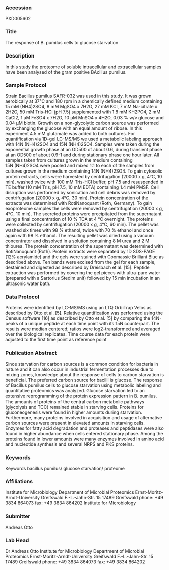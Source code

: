 ### Accession
PXD005602

### Title
The response of B. pumilus cells to glucose starvation

### Description
In this study the proteome of soluble intracellular and extracellular samples have been analysed of the gram positive BAcillus pumilus.

### Sample Protocol
Strain Bacillus pumilus SAFR-032 was used in this study. It was grown aerobically at 37°C and 180 rpm in a chemically defined medium containing 15 mM (NH4)2SO4, 8 mM MgSO4 x 7H2O, 27 mM KCl, 7 mM Na-citrate x 2H2O, 50 mM Tris-HCl (pH 7.5) supplemented with 1.8 mM KH2PO4, 2 mM CaCl2, 1 µM FeSO4 x 7H2O, 10 µM MnSO4 x 4H2O, 0.03 % w/v glucose and 0.04 µM biotin. Growth on a non-glycolytic carbon source was performed by exchanging the glucose with an equal amount of ribose. In this experiment 4.5 mM glutamate was added to both cultures.  For quantification via 1D-gel LC-MS/MS we used a metabolic labeling approach with 14N (NH4)2SO4 and 15N (NH4)2SO4. Samples were taken during the exponential growth phase at an OD500 of about 0.6, during transient phase at an OD500 of about 0.9-1 and during stationary phase one hour later. All samples taken from cultures grown in the medium containing 15N (NH4)2SO4 were pooled and mixed 1:1 to each of the samples from cultures grown in the medium containing 14N (NH4)2SO4. To gain cytosolic protein extracts, cells were harvested by centrifugation (20000 x g, 4°C, 10 min), washed twice with 100 mM Tris-HCl buffer, pH 7.5 and resuspended in TE buffer (10 mM Tris, pH 7.5, 10 mM EDTA) containing 1.4 mM PMSF. Cell disruption was performed by sonication and cell debris was removed by centrifugation (20000 x g, 4°C, 30 min). Protein concentration of the extracts was determined with RotiNanoquant (Roth, Germany). To gain exoproteome samples the cells were removed by centrifugation (20000 x g, 4°C, 10 min). The secreted proteins were precipitated from the supernatant using a final concentration of 10 % TCA at 4 °C overnight. The proteins were collected by centrifugation (20000 x g, 4°C, 60 min). The pellet was washed six times with 98 % ethanol, twice with 70 % ethanol and once again with 98 % ethanol. The resulting pellet was dried using a vacuum concentrator and dissolved in a solution containing 8 M urea and 2 M thiourea. The protein concentration of the supernatant was determined with RotiNanoquant (Roth). Protein extracts were separated by 1D SDS-PAGE (12% acrylamide) and the gels were stained with Coomassie Brilliant Blue as described above. Ten bands were excised from the gel for each sample, destained and digested as described by Dreisbach et al. [15]. Peptide extraction was performed by covering the gel pieces with ultra-pure water (prepared with a Sartorius Stedim unit) followed by 15 min incubation in an ultrasonic water bath.

### Data Protocol
Proteins were identified by LC-MS/MS using an LTQ OrbiTrap Velos as described by Otto et al. [5]. Relative quantification was performed using the Census software [16] as described by Otto et al. [5] by comparing the 14N-peaks of a unique peptide at each time point with its 15N counterpart. The results were median centered; ratios were log2-transformed and averaged over the biological replicates. Time course data for each protein were adjusted to the first time point as reference point

### Publication Abstract
Since starvation for carbon sources is a common condition for bacteria in nature and it can also occur in industrial fermentation processes due to mixing zones, knowledge about the response of cells to carbon starvation is beneficial. The preferred carbon source for bacilli is glucose. The response of Bacillus pumilus cells to glucose starvation using metabolic labeling and quantitative proteomics was analyzed. Glucose starvation led to an extensive reprogramming of the protein expression pattern in B. pumilus. The amounts of proteins of the central carbon metabolic pathways (glycolysis and TCC) remained stable in starving cells. Proteins for gluconeogenesis were found in higher amounts during starvation. Furthermore, many proteins involved in acquisition and usage of alternative carbon sources were present in elevated amounts in starving cells. Enzymes for fatty acid degradation and proteases and peptidases were also found in higher abundance when cells entered stationary phase. Among the proteins found in lower amounts were many enzymes involved in amino acid and nucleotide synthesis and several NRPS and PKS proteins.

### Keywords
Keywords bacillus pumilus/ glucose starvation/ proteome

### Affiliations
Institute for Microbiology Department of Microbial Proteomics Ernst-Moritz-Arndt-University Greifswald F.-L.-Jahn-Str. 15 17489 Greifswald  phone: +49 3834 864073 fax:        +49 3834 864202
Institute for Microbiology

### Submitter
Andreas Otto

### Lab Head
Dr Andreas Otto
Institute for Microbiology Department of Microbial Proteomics Ernst-Moritz-Arndt-University Greifswald F.-L.-Jahn-Str. 15 17489 Greifswald  phone: +49 3834 864073 fax:        +49 3834 864202


